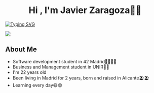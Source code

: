 <h1 align="center"><b>Hi , I'm Javier Zaragoza👋👋</b></h1>

[![Typing SVG](https://readme-typing-svg.demolab.com/?lines=Software+Development+Student;Currently+Studying+At+42+Network👨‍💻👨‍💻;A+Quick+Learner;Learning+Every+Day+😄😄)](https://git.io/typing-svg)


<img src="https://github.com/user-attachments/assets/1b3e22ae-9974-452e-8be0-3bff58d05b00">


## About Me

- Software development student in 42 Madrid👨‍💻👨‍💻
- Business and Management student in UNIR💸💸
- I'm 22 years old
- Been living in Madrid for 2 years, born and raised in Alicante🏖️🏖️
- Learning every day😄😄
<br>

